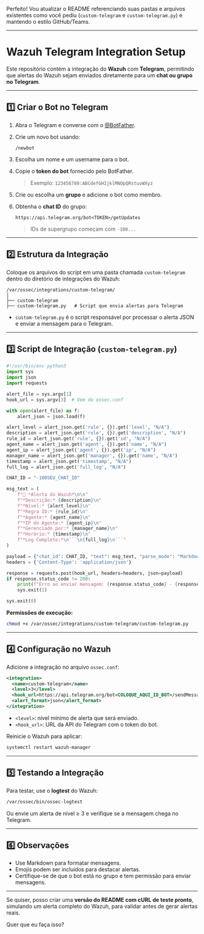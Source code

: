 Perfeito! Vou atualizar o README referenciando suas pastas e arquivos existentes como você pediu (`custom-telegram` e `custom-telegram.py`) e mantendo o estilo GitHub/Teams.

---

# Wazuh Telegram Integration Setup

Este repositório contém a integração do **Wazuh** com **Telegram**, permitindo que alertas do Wazuh sejam enviados diretamente para um **chat ou grupo no Telegram**.

---

## **1️⃣ Criar o Bot no Telegram**

1. Abra o Telegram e converse com o [@BotFather](https://t.me/BotFather).
2. Crie um novo bot usando:

   ```
   /newbot
   ```
3. Escolha um nome e um username para o bot.
4. Copie o **token do bot** fornecido pelo BotFather.

   > Exemplo: `123456789:ABCdefGHIjklMNOpQRstuvWXyz`
5. Crie ou escolha um **grupo** e adicione o bot como membro.
6. Obtenha o **chat ID** do grupo:

   ```
   https://api.telegram.org/bot<TOKEN>/getUpdates
   ```

   > IDs de supergrupo começam com `-100...`

---

## **2️⃣ Estrutura da Integração**

Coloque os arquivos do script em uma pasta chamada `custom-telegram` dentro do diretório de integrações do Wazuh:

```
/var/ossec/integrations/custom-telegram/
│
├── custom-telegram
├── custom-telegram.py   # Script que envia alertas para Telegram
```

* `custom-telegram.py` é o script responsável por processar o alerta JSON e enviar a mensagem para o Telegram.

---

## **3️⃣ Script de Integração (`custom-telegram.py`)**

````python
#!/usr/bin/env python3
import sys
import json
import requests

alert_file = sys.argv[1]
hook_url = sys.argv[3]  # Vem do ossec.conf

with open(alert_file) as f:
    alert_json = json.load(f)

alert_level = alert_json.get('rule', {}).get('level', "N/A")
description = alert_json.get('rule', {}).get('description', "N/A")
rule_id = alert_json.get('rule', {}).get('id', "N/A")
agent_name = alert_json.get('agent', {}).get('name', "N/A")
agent_ip = alert_json.get('agent', {}).get('ip', "N/A")
manager_name = alert_json.get('manager', {}).get('name', "N/A")
timestamp = alert_json.get('timestamp', "N/A")
full_log = alert_json.get('full_log', "N/A")

CHAT_ID = "-100SEU_CHAT_ID"

msg_text = (
    f"🚨 *Alerta do Wazuh*\n\n"
    f"*Descrição:* {description}\n"
    f"*Nível:* {alert_level}\n"
    f"*Regra ID:* {rule_id}\n"
    f"*Agente:* {agent_name}\n"
    f"*IP do Agente:* {agent_ip}\n"
    f"*Gerenciado por:* {manager_name}\n"
    f"*Horário:* {timestamp}\n"
    f"*Log Completo:*\n```\n{full_log}\n```"
)

payload = {"chat_id": CHAT_ID, "text": msg_text, "parse_mode": "Markdown"}
headers = {'Content-Type': 'application/json'}

response = requests.post(hook_url, headers=headers, json=payload)
if response.status_code != 200:
    print(f"Erro ao enviar mensagem: {response.status_code} - {response.text}")
    sys.exit(1)

sys.exit(0)
````

**Permissões de execução:**

```bash
chmod +x /var/ossec/integrations/custom-telegram/custom-telegram.py
```

---

## **4️⃣ Configuração no Wazuh**

Adicione a integração no arquivo `ossec.conf`:

```xml
<integration>
  <name>custom-telegram</name>
  <level>3</level>
  <hook_url>https://api.telegram.org/bot<COLOQUE_AQUI_ID_BOT>/sendMessage</hook_url>
  <alert_format>json</alert_format>
</integration>
```

* `<level>`: nível mínimo de alerta que será enviado.
* `<hook_url>`: URL da API do Telegram com o token do bot.

Reinicie o Wazuh para aplicar:

```bash
systemctl restart wazuh-manager
```

---

## **5️⃣ Testando a Integração**

Para testar, use o **logtest** do Wazuh:

```bash
/var/ossec/bin/ossec-logtest
```

Ou envie um alerta de nível ≥ 3 e verifique se a mensagem chega no Telegram.

---

## **6️⃣ Observações**

* Use Markdown para formatar mensagens.
* Emojis podem ser incluídos para destacar alertas.
* Certifique-se de que o bot está no grupo e tem permissão para enviar mensagens.

---

Se quiser, posso criar uma **versão do README com cURL de teste pronto**, simulando um alerta completo do Wazuh, para validar antes de gerar alertas reais.

Quer que eu faça isso?
